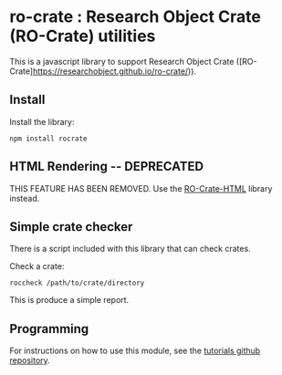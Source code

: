 # ro-crate : Research Object Crate (RO-Crate) utilities 

This is a javascript library to support Research Object Crate ([RO-Crate]https://researchobject.github.io/ro-crate/)).

## Install
Install the library:

`npm install rocrate`

## HTML Rendering -- DEPRECATED

THIS FEATURE HAS BEEN REMOVED. Use the [RO-Crate-HTML](https://www.npmjs.com/package/ro-crate-html-js) library instead.

## Simple crate checker

There is a script included with this library that can check crates.

Check a crate:

`roccheck /path/to/crate/directory`

This is produce a simple report.

## Programming

For instructions on how to use this module, see the [tutorials github repository](https://github.com/UTS-eResearch/ro-crate-js-tutorials).









